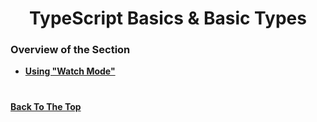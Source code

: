 <h1 align="center">TypeScript Basics & Basic Types</h1>

### Overview of the Section
* **[Using "Watch Mode"](#watch-mode)**


#
**[Back To The Top](#Overview-of-the-Section)**
